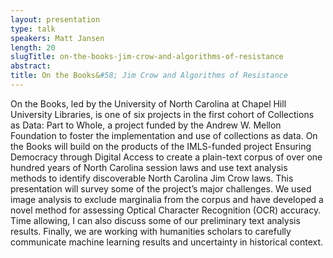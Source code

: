 ```yaml
---
layout: presentation
type: talk
speakers: Matt Jansen
length: 20
slugTitle: on-the-books-jim-crow-and-algorithms-of-resistance
abstract:
title: On the Books&#58; Jim Crow and Algorithms of Resistance
---
```

On the Books, led by the University of North Carolina at Chapel Hill University Libraries, is one of six projects in the first cohort of Collections as Data: Part to Whole, a project funded by the Andrew W. Mellon Foundation to foster the implementation and use of collections as data. On the Books will build on the products of the IMLS-funded project Ensuring Democracy through Digital Access to create a plain-text corpus of over one hundred years of North Carolina session laws and use text analysis methods to identify discoverable North Carolina Jim Crow laws. This presentation will survey some of the project’s major challenges. We used image analysis to exclude marginalia from the corpus and have developed a novel method for assessing Optical Character Recognition (OCR) accuracy.  Time allowing, I can also discuss some of our preliminary text analysis results.  Finally, we are working with humanities scholars to carefully communicate machine learning results and uncertainty in historical context.